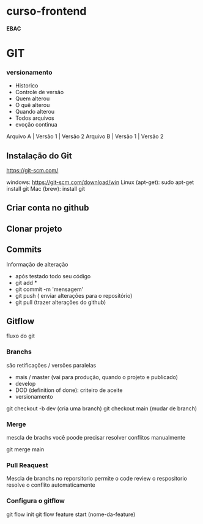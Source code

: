 # curso-frontend
#### EBAC

# GIT
### versionamento 
 - Historico
 - Controle de versão
 - Quem alterou
 - O quê alterou
 - Quando alterou
 - Todos arquivos
 - evoção continua

 Arquivo A | Versão 1 | Versão 2
 Arquivo B | Versão 1 | Versão 2

## Instalação do Git
https://git-scm.com/ 

windows: https://git-scm.com/download/win
Linux (apt-get): sudo apt-get install git
Mac (brew): install git

## Criar conta no github

## Clonar projeto

## Commits
Informação de alteração
- após testado todo seu código
- git add *
- git commit -m 'mensagem'
- git push ( enviar alterações para o repositório)
- git pull (trazer alterações do github)

## Gitflow
fluxo do git


### Branchs
são retificações / versões paralelas

-  mais / master (vai para produção, quando o projeto e publicado)
- develop
-  DOD (definition of done): criteiro de aceite
- versionamento 

git checkout -b dev (cria uma branch)
git checkout main    (mudar de branch)

### Merge
mescla de brachs
você poode precisar resolver conflitos manualmente

git merge main


### Pull Reaquest
Mescla de branchs no reporsitorio
permite o code review
o respositorio resolve  o conflito automaticamente

### Configura o gitflow
git flow init
git flow feature start (nome-da-feature)